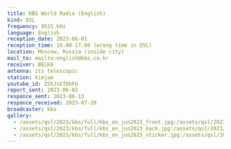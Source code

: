 ```yaml
---
title: KBS World Radio (English)
kind: QSL
frequency: 9515 kHz
language: English
reception_date: 2023-06-01
reception_time: 16.00-17.00 (wrong time in QSL)
location: Moscow, Russia (inside city)
mail_to: mailto:english@kbs.co.kr
receiver: BELKA
antenna: its telescopic
station: kimjae
youtube_id: Z5hJsEfDbFU
report_sent: 2023-06-02
responce_sent: 2023-06-13
responce_received: 2023-07-20
broadcaster: kbs
gallery:
  - /assets/qsl/2023/kbs/full/kbs_en_jun2023_front.jpg:/assets/qsl/2023/kbs/small/kbs_en_jun2023_front.jpg
  - /assets/qsl/2023/kbs/full/kbs_en_jun2023_back.jpg:/assets/qsl/2023/kbs/small/kbs_en_jun2023_back.jpg
  - /assets/qsl/2023/kbs/full/kbs_en_jun2023_sticker.jpg:/assets/qsl/2023/kbs/small/kbs_en_jun2023_sticker.jpg
---
```

